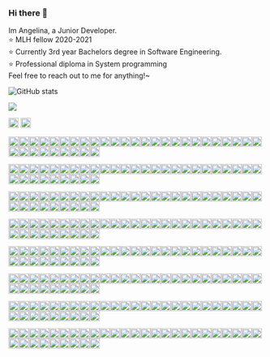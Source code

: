 ### Hi there 👋
Im Angelina, a Junior Developer.  
:star: MLH fellow 2020-2021  
:star: Currently 3rd year Bachelors degree in Software Engineering.  
:star: Professional diploma in System programming  
Feel free to reach out to me for anything!~

![GitHub stats](https://github-readme-stats.vercel.app/api?username=angelinag&show_icons=true&count_private=true&theme=synthwave)

![](https://profile-counter.glitch.me/angelinag/count.svg)

<img src="https://img.shields.io/badge/%20-%20-blue?style=flat&logo=angular&logoColor=blue" width="20vw">
<img src="https://img.shields.io/badge/%20-%20-yellow?style=flat&logo=angular&logoColor=yellow" width="20vw">

<img src="https://img.shields.io/badge/%20-%20-blue?style=flat&logo=angular&logoColor=blue" width="20vw"><img src="https://img.shields.io/badge/%20-%20-blue?style=flat&logo=angular&logoColor=blue" width="20vw"><img src="https://img.shields.io/badge/%20-%20-blue?style=flat&logo=angular&logoColor=blue" width="20vw"><img src="https://img.shields.io/badge/%20-%20-blue?style=flat&logo=angular&logoColor=blue" width="20vw"><img src="https://img.shields.io/badge/%20-%20-blue?style=flat&logo=angular&logoColor=blue" width="20vw"><img src="https://img.shields.io/badge/%20-%20-blue?style=flat&logo=angular&logoColor=blue" width="20vw"><img src="https://img.shields.io/badge/%20-%20-blue?style=flat&logo=angular&logoColor=blue" width="20vw"><img src="https://img.shields.io/badge/%20-%20-blue?style=flat&logo=angular&logoColor=blue" width="20vw"><img src="https://img.shields.io/badge/%20-%20-blue?style=flat&logo=angular&logoColor=blue" width="20vw"><img src="https://img.shields.io/badge/%20-%20-blue?style=flat&logo=angular&logoColor=blue" width="20vw"><img src="https://img.shields.io/badge/%20-%20-blue?style=flat&logo=angular&logoColor=blue" width="20vw"><img src="https://img.shields.io/badge/%20-%20-blue?style=flat&logo=angular&logoColor=blue" width="20vw"><img src="https://img.shields.io/badge/%20-%20-blue?style=flat&logo=angular&logoColor=blue" width="20vw"><img src="https://img.shields.io/badge/%20-%20-blue?style=flat&logo=angular&logoColor=blue" width="20vw"><img src="https://img.shields.io/badge/%20-%20-blue?style=flat&logo=angular&logoColor=blue" width="20vw"><img src="https://img.shields.io/badge/%20-%20-blue?style=flat&logo=angular&logoColor=blue" width="20vw"><img src="https://img.shields.io/badge/%20-%20-blue?style=flat&logo=angular&logoColor=blue" width="20vw"><img src="https://img.shields.io/badge/%20-%20-yellow?style=flat&logo=angular&logoColor=yellow" width="20vw"><img src="https://img.shields.io/badge/%20-%20-blue?style=flat&logo=angular&logoColor=blue" width="20vw"><img src="https://img.shields.io/badge/%20-%20-yellow?style=flat&logo=angular&logoColor=yellow" width="20vw"><img src="https://img.shields.io/badge/%20-%20-blue?style=flat&logo=angular&logoColor=blue" width="20vw"><img src="https://img.shields.io/badge/%20-%20-blue?style=flat&logo=angular&logoColor=blue" width="20vw"><img src="https://img.shields.io/badge/%20-%20-blue?style=flat&logo=angular&logoColor=blue" width="20vw"><img src="https://img.shields.io/badge/%20-%20-blue?style=flat&logo=angular&logoColor=blue" width="20vw"><img src="https://img.shields.io/badge/%20-%20-blue?style=flat&logo=angular&logoColor=blue" width="20vw"><img src="https://img.shields.io/badge/%20-%20-blue?style=flat&logo=angular&logoColor=blue" width="20vw"><img src="https://img.shields.io/badge/%20-%20-blue?style=flat&logo=angular&logoColor=blue" width="20vw"><img src="https://img.shields.io/badge/%20-%20-blue?style=flat&logo=angular&logoColor=blue" width="20vw"><img src="https://img.shields.io/badge/%20-%20-blue?style=flat&logo=angular&logoColor=blue" width="20vw"><img src="https://img.shields.io/badge/%20-%20-blue?style=flat&logo=angular&logoColor=blue" width="20vw"><img src="https://img.shields.io/badge/%20-%20-blue?style=flat&logo=angular&logoColor=blue" width="20vw"><img src="https://img.shields.io/badge/%20-%20-blue?style=flat&logo=angular&logoColor=blue" width="20vw"><img src="https://img.shields.io/badge/%20-%20-blue?style=flat&logo=angular&logoColor=blue" width="20vw"><img src="https://img.shields.io/badge/%20-%20-blue?style=flat&logo=angular&logoColor=blue" width="20vw"><!-- newline -->  

<img src="https://img.shields.io/badge/%20-%20-blue?style=flat&logo=angular&logoColor=blue" width="20vw"><img src="https://img.shields.io/badge/%20-%20-yellow?style=flat&logo=angular&logoColor=yellow" width="20vw"><img src="https://img.shields.io/badge/%20-%20-yellow?style=flat&logo=angular&logoColor=yellow" width="20vw"><img src="https://img.shields.io/badge/%20-%20-blue?style=flat&logo=angular&logoColor=blue" width="20vw"><img src="https://img.shields.io/badge/%20-%20-blue?style=flat&logo=angular&logoColor=blue" width="20vw"><img src="https://img.shields.io/badge/%20-%20-yellow?style=flat&logo=angular&logoColor=yellow" width="20vw"><img src="https://img.shields.io/badge/%20-%20-yellow?style=flat&logo=angular&logoColor=yellow" width="20vw"><img src="https://img.shields.io/badge/%20-%20-yellow?style=flat&logo=angular&logoColor=yellow" width="20vw"><img src="https://img.shields.io/badge/%20-%20-blue?style=flat&logo=angular&logoColor=blue" width="20vw"><img src="https://img.shields.io/badge/%20-%20-yellow?style=flat&logo=angular&logoColor=yellow" width="20vw"><img src="https://img.shields.io/badge/%20-%20-yellow?style=flat&logo=angular&logoColor=yellow" width="20vw"><img src="https://img.shields.io/badge/%20-%20-yellow?style=flat&logo=angular&logoColor=yellow" width="20vw"><img src="https://img.shields.io/badge/%20-%20-blue?style=flat&logo=angular&logoColor=blue" width="20vw"><img src="https://img.shields.io/badge/%20-%20-yellow?style=flat&logo=angular&logoColor=yellow" width="20vw"><img src="https://img.shields.io/badge/%20-%20-yellow?style=flat&logo=angular&logoColor=yellow" width="20vw"><img src="https://img.shields.io/badge/%20-%20-yellow?style=flat&logo=angular&logoColor=yellow" width="20vw"><img src="https://img.shields.io/badge/%20-%20-blue?style=flat&logo=angular&logoColor=blue" width="20vw"><img src="https://img.shields.io/badge/%20-%20-yellow?style=flat&logo=angular&logoColor=yellow" width="20vw"><img src="https://img.shields.io/badge/%20-%20-blue?style=flat&logo=angular&logoColor=blue" width="20vw"><img src="https://img.shields.io/badge/%20-%20-blue?style=flat&logo=angular&logoColor=blue" width="20vw"><img src="https://img.shields.io/badge/%20-%20-blue?style=flat&logo=angular&logoColor=blue" width="20vw"><img src="https://img.shields.io/badge/%20-%20-yellow?style=flat&logo=angular&logoColor=yellow" width="20vw"><img src="https://img.shields.io/badge/%20-%20-yellow?style=flat&logo=angular&logoColor=yellow" width="20vw"><img src="https://img.shields.io/badge/%20-%20-yellow?style=flat&logo=angular&logoColor=yellow" width="20vw"><img src="https://img.shields.io/badge/%20-%20-blue?style=flat&logo=angular&logoColor=blue" width="20vw"><img src="https://img.shields.io/badge/%20-%20-blue?style=flat&logo=angular&logoColor=blue" width="20vw"><img src="https://img.shields.io/badge/%20-%20-yellow?style=flat&logo=angular&logoColor=yellow" width="20vw"><img src="https://img.shields.io/badge/%20-%20-yellow?style=flat&logo=angular&logoColor=yellow" width="20vw"><img src="https://img.shields.io/badge/%20-%20-blue?style=flat&logo=angular&logoColor=blue" width="20vw"><img src="https://img.shields.io/badge/%20-%20-blue?style=flat&logo=angular&logoColor=blue" width="20vw"><img src="https://img.shields.io/badge/%20-%20-yellow?style=flat&logo=angular&logoColor=yellow" width="20vw"><img src="https://img.shields.io/badge/%20-%20-yellow?style=flat&logo=angular&logoColor=yellow" width="20vw"><img src="https://img.shields.io/badge/%20-%20-yellow?style=flat&logo=angular&logoColor=yellow" width="20vw"><img src="https://img.shields.io/badge/%20-%20-blue?style=flat&logo=angular&logoColor=blue" width="20vw"><!-- newline -->  

<img src="https://img.shields.io/badge/%20-%20-yellow?style=flat&logo=angular&logoColor=yellow" width="20vw"><img src="https://img.shields.io/badge/%20-%20-blue?style=flat&logo=angular&logoColor=blue" width="20vw"><img src="https://img.shields.io/badge/%20-%20-yellow?style=flat&logo=angular&logoColor=yellow" width="20vw"><img src="https://img.shields.io/badge/%20-%20-blue?style=flat&logo=angular&logoColor=blue" width="20vw"><img src="https://img.shields.io/badge/%20-%20-blue?style=flat&logo=angular&logoColor=blue" width="20vw"><img src="https://img.shields.io/badge/%20-%20-yellow?style=flat&logo=angular&logoColor=yellow" width="20vw"><img src="https://img.shields.io/badge/%20-%20-blue?style=flat&logo=angular&logoColor=blue" width="20vw"><img src="https://img.shields.io/badge/%20-%20-yellow?style=flat&logo=angular&logoColor=yellow" width="20vw"><img src="https://img.shields.io/badge/%20-%20-blue?style=flat&logo=angular&logoColor=blue" width="20vw"><img src="https://img.shields.io/badge/%20-%20-yellow?style=flat&logo=angular&logoColor=yellow" width="20vw"><img src="https://img.shields.io/badge/%20-%20-blue?style=flat&logo=angular&logoColor=blue" width="20vw"><img src="https://img.shields.io/badge/%20-%20-yellow?style=flat&logo=angular&logoColor=yellow" width="20vw"><img src="https://img.shields.io/badge/%20-%20-blue?style=flat&logo=angular&logoColor=blue" width="20vw"><img src="https://img.shields.io/badge/%20-%20-yellow?style=flat&logo=angular&logoColor=yellow" width="20vw"><img src="https://img.shields.io/badge/%20-%20-blue?style=flat&logo=angular&logoColor=blue" width="20vw"><img src="https://img.shields.io/badge/%20-%20-yellow?style=flat&logo=angular&logoColor=yellow" width="20vw"><img src="https://img.shields.io/badge/%20-%20-blue?style=flat&logo=angular&logoColor=blue" width="20vw"><img src="https://img.shields.io/badge/%20-%20-yellow?style=flat&logo=angular&logoColor=yellow" width="20vw"><img src="https://img.shields.io/badge/%20-%20-blue?style=flat&logo=angular&logoColor=blue" width="20vw"><img src="https://img.shields.io/badge/%20-%20-yellow?style=flat&logo=angular&logoColor=yellow" width="20vw"><img src="https://img.shields.io/badge/%20-%20-blue?style=flat&logo=angular&logoColor=blue" width="20vw"><img src="https://img.shields.io/badge/%20-%20-yellow?style=flat&logo=angular&logoColor=yellow" width="20vw"><img src="https://img.shields.io/badge/%20-%20-blue?style=flat&logo=angular&logoColor=blue" width="20vw"><img src="https://img.shields.io/badge/%20-%20-yellow?style=flat&logo=angular&logoColor=yellow" width="20vw"><img src="https://img.shields.io/badge/%20-%20-blue?style=flat&logo=angular&logoColor=blue" width="20vw"><img src="https://img.shields.io/badge/%20-%20-yellow?style=flat&logo=angular&logoColor=yellow" width="20vw"><img src="https://img.shields.io/badge/%20-%20-blue?style=flat&logo=angular&logoColor=blue" width="20vw"><img src="https://img.shields.io/badge/%20-%20-yellow?style=flat&logo=angular&logoColor=yellow" width="20vw"><img src="https://img.shields.io/badge/%20-%20-blue?style=flat&logo=angular&logoColor=blue" width="20vw"><img src="https://img.shields.io/badge/%20-%20-blue?style=flat&logo=angular&logoColor=blue" width="20vw"><img src="https://img.shields.io/badge/%20-%20-yellow?style=flat&logo=angular&logoColor=yellow" width="20vw"><img src="https://img.shields.io/badge/%20-%20-blue?style=flat&logo=angular&logoColor=blue" width="20vw"><img src="https://img.shields.io/badge/%20-%20-yellow?style=flat&logo=angular&logoColor=yellow" width="20vw"><img src="https://img.shields.io/badge/%20-%20-blue?style=flat&logo=angular&logoColor=blue" width="20vw"><!-- newline -->  

<img src="https://img.shields.io/badge/%20-%20-yellow?style=flat&logo=angular&logoColor=yellow" width="20vw"><img src="https://img.shields.io/badge/%20-%20-blue?style=flat&logo=angular&logoColor=blue" width="20vw"><img src="https://img.shields.io/badge/%20-%20-yellow?style=flat&logo=angular&logoColor=yellow" width="20vw"><img src="https://img.shields.io/badge/%20-%20-blue?style=flat&logo=angular&logoColor=blue" width="20vw"><img src="https://img.shields.io/badge/%20-%20-blue?style=flat&logo=angular&logoColor=blue" width="20vw"><img src="https://img.shields.io/badge/%20-%20-yellow?style=flat&logo=angular&logoColor=yellow" width="20vw"><img src="https://img.shields.io/badge/%20-%20-blue?style=flat&logo=angular&logoColor=blue" width="20vw"><img src="https://img.shields.io/badge/%20-%20-yellow?style=flat&logo=angular&logoColor=yellow" width="20vw"><img src="https://img.shields.io/badge/%20-%20-blue?style=flat&logo=angular&logoColor=blue" width="20vw"><img src="https://img.shields.io/badge/%20-%20-yellow?style=flat&logo=angular&logoColor=yellow" width="20vw"><img src="https://img.shields.io/badge/%20-%20-blue?style=flat&logo=angular&logoColor=blue" width="20vw"><img src="https://img.shields.io/badge/%20-%20-yellow?style=flat&logo=angular&logoColor=yellow" width="20vw"><img src="https://img.shields.io/badge/%20-%20-blue?style=flat&logo=angular&logoColor=blue" width="20vw"><img src="https://img.shields.io/badge/%20-%20-yellow?style=flat&logo=angular&logoColor=yellow" width="20vw"><img src="https://img.shields.io/badge/%20-%20-yellow?style=flat&logo=angular&logoColor=yellow" width="20vw"><img src="https://img.shields.io/badge/%20-%20-yellow?style=flat&logo=angular&logoColor=yellow" width="20vw"><img src="https://img.shields.io/badge/%20-%20-blue?style=flat&logo=angular&logoColor=blue" width="20vw"><img src="https://img.shields.io/badge/%20-%20-yellow?style=flat&logo=angular&logoColor=yellow" width="20vw"><img src="https://img.shields.io/badge/%20-%20-blue?style=flat&logo=angular&logoColor=blue" width="20vw"><img src="https://img.shields.io/badge/%20-%20-yellow?style=flat&logo=angular&logoColor=yellow" width="20vw"><img src="https://img.shields.io/badge/%20-%20-blue?style=flat&logo=angular&logoColor=blue" width="20vw"><img src="https://img.shields.io/badge/%20-%20-yellow?style=flat&logo=angular&logoColor=yellow" width="20vw"><img src="https://img.shields.io/badge/%20-%20-blue?style=flat&logo=angular&logoColor=blue" width="20vw"><img src="https://img.shields.io/badge/%20-%20-yellow?style=flat&logo=angular&logoColor=yellow" width="20vw"><img src="https://img.shields.io/badge/%20-%20-blue?style=flat&logo=angular&logoColor=blue" width="20vw"><img src="https://img.shields.io/badge/%20-%20-yellow?style=flat&logo=angular&logoColor=yellow" width="20vw"><img src="https://img.shields.io/badge/%20-%20-blue?style=flat&logo=angular&logoColor=blue" width="20vw"><img src="https://img.shields.io/badge/%20-%20-yellow?style=flat&logo=angular&logoColor=yellow" width="20vw"><img src="https://img.shields.io/badge/%20-%20-blue?style=flat&logo=angular&logoColor=blue" width="20vw"><img src="https://img.shields.io/badge/%20-%20-blue?style=flat&logo=angular&logoColor=blue" width="20vw"><img src="https://img.shields.io/badge/%20-%20-yellow?style=flat&logo=angular&logoColor=yellow" width="20vw"><img src="https://img.shields.io/badge/%20-%20-blue?style=flat&logo=angular&logoColor=blue" width="20vw"><img src="https://img.shields.io/badge/%20-%20-yellow?style=flat&logo=angular&logoColor=yellow" width="20vw"><img src="https://img.shields.io/badge/%20-%20-blue?style=flat&logo=angular&logoColor=blue" width="20vw"><!-- newline -->  

<img src="https://img.shields.io/badge/%20-%20-yellow?style=flat&logo=angular&logoColor=yellow" width="20vw"><img src="https://img.shields.io/badge/%20-%20-blue?style=flat&logo=angular&logoColor=blue" width="20vw"><img src="https://img.shields.io/badge/%20-%20-yellow?style=flat&logo=angular&logoColor=yellow" width="20vw"><img src="https://img.shields.io/badge/%20-%20-blue?style=flat&logo=angular&logoColor=blue" width="20vw"><img src="https://img.shields.io/badge/%20-%20-blue?style=flat&logo=angular&logoColor=blue" width="20vw"><img src="https://img.shields.io/badge/%20-%20-yellow?style=flat&logo=angular&logoColor=yellow" width="20vw"><img src="https://img.shields.io/badge/%20-%20-blue?style=flat&logo=angular&logoColor=blue" width="20vw"><img src="https://img.shields.io/badge/%20-%20-yellow?style=flat&logo=angular&logoColor=yellow" width="20vw"><img src="https://img.shields.io/badge/%20-%20-blue?style=flat&logo=angular&logoColor=blue" width="20vw"><img src="https://img.shields.io/badge/%20-%20-yellow?style=flat&logo=angular&logoColor=yellow" width="20vw"><img src="https://img.shields.io/badge/%20-%20-yellow?style=flat&logo=angular&logoColor=yellow" width="20vw"><img src="https://img.shields.io/badge/%20-%20-yellow?style=flat&logo=angular&logoColor=yellow" width="20vw"><img src="https://img.shields.io/badge/%20-%20-blue?style=flat&logo=angular&logoColor=blue" width="20vw"><img src="https://img.shields.io/badge/%20-%20-yellow?style=flat&logo=angular&logoColor=yellow" width="20vw"><img src="https://img.shields.io/badge/%20-%20-blue?style=flat&logo=angular&logoColor=blue" width="20vw"><img src="https://img.shields.io/badge/%20-%20-blue?style=flat&logo=angular&logoColor=blue" width="20vw"><img src="https://img.shields.io/badge/%20-%20-blue?style=flat&logo=angular&logoColor=blue" width="20vw"><img src="https://img.shields.io/badge/%20-%20-yellow?style=flat&logo=angular&logoColor=yellow" width="20vw"><img src="https://img.shields.io/badge/%20-%20-blue?style=flat&logo=angular&logoColor=blue" width="20vw"><img src="https://img.shields.io/badge/%20-%20-yellow?style=flat&logo=angular&logoColor=yellow" width="20vw"><img src="https://img.shields.io/badge/%20-%20-blue?style=flat&logo=angular&logoColor=blue" width="20vw"><img src="https://img.shields.io/badge/%20-%20-yellow?style=flat&logo=angular&logoColor=yellow" width="20vw"><img src="https://img.shields.io/badge/%20-%20-blue?style=flat&logo=angular&logoColor=blue" width="20vw"><img src="https://img.shields.io/badge/%20-%20-yellow?style=flat&logo=angular&logoColor=yellow" width="20vw"><img src="https://img.shields.io/badge/%20-%20-blue?style=flat&logo=angular&logoColor=blue" width="20vw"><img src="https://img.shields.io/badge/%20-%20-yellow?style=flat&logo=angular&logoColor=yellow" width="20vw"><img src="https://img.shields.io/badge/%20-%20-blue?style=flat&logo=angular&logoColor=blue" width="20vw"><img src="https://img.shields.io/badge/%20-%20-yellow?style=flat&logo=angular&logoColor=yellow" width="20vw"><img src="https://img.shields.io/badge/%20-%20-blue?style=flat&logo=angular&logoColor=blue" width="20vw"><img src="https://img.shields.io/badge/%20-%20-blue?style=flat&logo=angular&logoColor=blue" width="20vw"><img src="https://img.shields.io/badge/%20-%20-yellow?style=flat&logo=angular&logoColor=yellow" width="20vw"><img src="https://img.shields.io/badge/%20-%20-yellow?style=flat&logo=angular&logoColor=yellow" width="20vw"><img src="https://img.shields.io/badge/%20-%20-yellow?style=flat&logo=angular&logoColor=yellow" width="20vw"><img src="https://img.shields.io/badge/%20-%20-blue?style=flat&logo=angular&logoColor=blue" width="20vw"><!-- newline -->  

<img src="https://img.shields.io/badge/%20-%20-blue?style=flat&logo=angular&logoColor=blue" width="20vw"><img src="https://img.shields.io/badge/%20-%20-yellow?style=flat&logo=angular&logoColor=yellow" width="20vw"><img src="https://img.shields.io/badge/%20-%20-yellow?style=flat&logo=angular&logoColor=yellow" width="20vw"><img src="https://img.shields.io/badge/%20-%20-yellow?style=flat&logo=angular&logoColor=yellow" width="20vw"><img src="https://img.shields.io/badge/%20-%20-blue?style=flat&logo=angular&logoColor=blue" width="20vw"><img src="https://img.shields.io/badge/%20-%20-yellow?style=flat&logo=angular&logoColor=yellow" width="20vw"><img src="https://img.shields.io/badge/%20-%20-blue?style=flat&logo=angular&logoColor=blue" width="20vw"><img src="https://img.shields.io/badge/%20-%20-yellow?style=flat&logo=angular&logoColor=yellow" width="20vw"><img src="https://img.shields.io/badge/%20-%20-blue?style=flat&logo=angular&logoColor=blue" width="20vw"><img src="https://img.shields.io/badge/%20-%20-blue?style=flat&logo=angular&logoColor=blue" width="20vw"><img src="https://img.shields.io/badge/%20-%20-blue?style=flat&logo=angular&logoColor=blue" width="20vw"><img src="https://img.shields.io/badge/%20-%20-yellow?style=flat&logo=angular&logoColor=yellow" width="20vw"><img src="https://img.shields.io/badge/%20-%20-blue?style=flat&logo=angular&logoColor=blue" width="20vw"><img src="https://img.shields.io/badge/%20-%20-yellow?style=flat&logo=angular&logoColor=yellow" width="20vw"><img src="https://img.shields.io/badge/%20-%20-yellow?style=flat&logo=angular&logoColor=yellow" width="20vw"><img src="https://img.shields.io/badge/%20-%20-yellow?style=flat&logo=angular&logoColor=yellow" width="20vw"><img src="https://img.shields.io/badge/%20-%20-blue?style=flat&logo=angular&logoColor=blue" width="20vw"><img src="https://img.shields.io/badge/%20-%20-yellow?style=flat&logo=angular&logoColor=yellow" width="20vw"><img src="https://img.shields.io/badge/%20-%20-blue?style=flat&logo=angular&logoColor=blue" width="20vw"><img src="https://img.shields.io/badge/%20-%20-yellow?style=flat&logo=angular&logoColor=yellow" width="20vw"><img src="https://img.shields.io/badge/%20-%20-blue?style=flat&logo=angular&logoColor=blue" width="20vw"><img src="https://img.shields.io/badge/%20-%20-yellow?style=flat&logo=angular&logoColor=yellow" width="20vw"><img src="https://img.shields.io/badge/%20-%20-blue?style=flat&logo=angular&logoColor=blue" width="20vw"><img src="https://img.shields.io/badge/%20-%20-yellow?style=flat&logo=angular&logoColor=yellow" width="20vw"><img src="https://img.shields.io/badge/%20-%20-blue?style=flat&logo=angular&logoColor=blue" width="20vw"><img src="https://img.shields.io/badge/%20-%20-blue?style=flat&logo=angular&logoColor=blue" width="20vw"><img src="https://img.shields.io/badge/%20-%20-yellow?style=flat&logo=angular&logoColor=yellow" width="20vw"><img src="https://img.shields.io/badge/%20-%20-blue?style=flat&logo=angular&logoColor=blue" width="20vw"><img src="https://img.shields.io/badge/%20-%20-yellow?style=flat&logo=angular&logoColor=yellow" width="20vw"><img src="https://img.shields.io/badge/%20-%20-blue?style=flat&logo=angular&logoColor=blue" width="20vw"><img src="https://img.shields.io/badge/%20-%20-blue?style=flat&logo=angular&logoColor=blue" width="20vw"><img src="https://img.shields.io/badge/%20-%20-blue?style=flat&logo=angular&logoColor=blue" width="20vw"><img src="https://img.shields.io/badge/%20-%20-yellow?style=flat&logo=angular&logoColor=yellow" width="20vw"><img src="https://img.shields.io/badge/%20-%20-blue?style=flat&logo=angular&logoColor=blue" width="20vw"><!-- newline -->  

<img src="https://img.shields.io/badge/%20-%20-blue?style=flat&logo=angular&logoColor=blue" width="20vw"><img src="https://img.shields.io/badge/%20-%20-blue?style=flat&logo=angular&logoColor=blue" width="20vw"><img src="https://img.shields.io/badge/%20-%20-blue?style=flat&logo=angular&logoColor=blue" width="20vw"><img src="https://img.shields.io/badge/%20-%20-blue?style=flat&logo=angular&logoColor=blue" width="20vw"><img src="https://img.shields.io/badge/%20-%20-blue?style=flat&logo=angular&logoColor=blue" width="20vw"><img src="https://img.shields.io/badge/%20-%20-blue?style=flat&logo=angular&logoColor=blue" width="20vw"><img src="https://img.shields.io/badge/%20-%20-blue?style=flat&logo=angular&logoColor=blue" width="20vw"><img src="https://img.shields.io/badge/%20-%20-blue?style=flat&logo=angular&logoColor=blue" width="20vw"><img src="https://img.shields.io/badge/%20-%20-blue?style=flat&logo=angular&logoColor=blue" width="20vw"><img src="https://img.shields.io/badge/%20-%20-yellow?style=flat&logo=angular&logoColor=yellow" width="20vw"><img src="https://img.shields.io/badge/%20-%20-blue?style=flat&logo=angular&logoColor=blue" width="20vw"><img src="https://img.shields.io/badge/%20-%20-yellow?style=flat&logo=angular&logoColor=yellow" width="20vw"><img src="https://img.shields.io/badge/%20-%20-blue?style=flat&logo=angular&logoColor=blue" width="20vw"><img src="https://img.shields.io/badge/%20-%20-blue?style=flat&logo=angular&logoColor=blue" width="20vw"><img src="https://img.shields.io/badge/%20-%20-blue?style=flat&logo=angular&logoColor=blue" width="20vw"><img src="https://img.shields.io/badge/%20-%20-blue?style=flat&logo=angular&logoColor=blue" width="20vw"><img src="https://img.shields.io/badge/%20-%20-blue?style=flat&logo=angular&logoColor=blue" width="20vw"><img src="https://img.shields.io/badge/%20-%20-blue?style=flat&logo=angular&logoColor=blue" width="20vw"><img src="https://img.shields.io/badge/%20-%20-blue?style=flat&logo=angular&logoColor=blue" width="20vw"><img src="https://img.shields.io/badge/%20-%20-blue?style=flat&logo=angular&logoColor=blue" width="20vw"><img src="https://img.shields.io/badge/%20-%20-blue?style=flat&logo=angular&logoColor=blue" width="20vw"><img src="https://img.shields.io/badge/%20-%20-blue?style=flat&logo=angular&logoColor=blue" width="20vw"><img src="https://img.shields.io/badge/%20-%20-blue?style=flat&logo=angular&logoColor=blue" width="20vw"><img src="https://img.shields.io/badge/%20-%20-blue?style=flat&logo=angular&logoColor=blue" width="20vw"><img src="https://img.shields.io/badge/%20-%20-blue?style=flat&logo=angular&logoColor=blue" width="20vw"><img src="https://img.shields.io/badge/%20-%20-blue?style=flat&logo=angular&logoColor=blue" width="20vw"><img src="https://img.shields.io/badge/%20-%20-blue?style=flat&logo=angular&logoColor=blue" width="20vw"><img src="https://img.shields.io/badge/%20-%20-blue?style=flat&logo=angular&logoColor=blue" width="20vw"><img src="https://img.shields.io/badge/%20-%20-blue?style=flat&logo=angular&logoColor=blue" width="20vw"><img src="https://img.shields.io/badge/%20-%20-blue?style=flat&logo=angular&logoColor=blue" width="20vw"><img src="https://img.shields.io/badge/%20-%20-yellow?style=flat&logo=angular&logoColor=yellow" width="20vw"><img src="https://img.shields.io/badge/%20-%20-blue?style=flat&logo=angular&logoColor=blue" width="20vw"><img src="https://img.shields.io/badge/%20-%20-yellow?style=flat&logo=angular&logoColor=yellow" width="20vw"><img src="https://img.shields.io/badge/%20-%20-blue?style=flat&logo=angular&logoColor=blue" width="20vw"><!-- newline -->  

<img src="https://img.shields.io/badge/%20-%20-blue?style=flat&logo=angular&logoColor=blue" width="20vw"><img src="https://img.shields.io/badge/%20-%20-blue?style=flat&logo=angular&logoColor=blue" width="20vw"><img src="https://img.shields.io/badge/%20-%20-blue?style=flat&logo=angular&logoColor=blue" width="20vw"><img src="https://img.shields.io/badge/%20-%20-blue?style=flat&logo=angular&logoColor=blue" width="20vw"><img src="https://img.shields.io/badge/%20-%20-blue?style=flat&logo=angular&logoColor=blue" width="20vw"><img src="https://img.shields.io/badge/%20-%20-blue?style=flat&logo=angular&logoColor=blue" width="20vw"><img src="https://img.shields.io/badge/%20-%20-blue?style=flat&logo=angular&logoColor=blue" width="20vw"><img src="https://img.shields.io/badge/%20-%20-blue?style=flat&logo=angular&logoColor=blue" width="20vw"><img src="https://img.shields.io/badge/%20-%20-blue?style=flat&logo=angular&logoColor=blue" width="20vw"><img src="https://img.shields.io/badge/%20-%20-yellow?style=flat&logo=angular&logoColor=yellow" width="20vw"><img src="https://img.shields.io/badge/%20-%20-yellow?style=flat&logo=angular&logoColor=yellow" width="20vw"><img src="https://img.shields.io/badge/%20-%20-yellow?style=flat&logo=angular&logoColor=yellow" width="20vw"><img src="https://img.shields.io/badge/%20-%20-blue?style=flat&logo=angular&logoColor=blue" width="20vw"><img src="https://img.shields.io/badge/%20-%20-blue?style=flat&logo=angular&logoColor=blue" width="20vw"><img src="https://img.shields.io/badge/%20-%20-blue?style=flat&logo=angular&logoColor=blue" width="20vw"><img src="https://img.shields.io/badge/%20-%20-blue?style=flat&logo=angular&logoColor=blue" width="20vw"><img src="https://img.shields.io/badge/%20-%20-blue?style=flat&logo=angular&logoColor=blue" width="20vw"><img src="https://img.shields.io/badge/%20-%20-blue?style=flat&logo=angular&logoColor=blue" width="20vw"><img src="https://img.shields.io/badge/%20-%20-blue?style=flat&logo=angular&logoColor=blue" width="20vw"><img src="https://img.shields.io/badge/%20-%20-blue?style=flat&logo=angular&logoColor=blue" width="20vw"><img src="https://img.shields.io/badge/%20-%20-blue?style=flat&logo=angular&logoColor=blue" width="20vw"><img src="https://img.shields.io/badge/%20-%20-blue?style=flat&logo=angular&logoColor=blue" width="20vw"><img src="https://img.shields.io/badge/%20-%20-blue?style=flat&logo=angular&logoColor=blue" width="20vw"><img src="https://img.shields.io/badge/%20-%20-blue?style=flat&logo=angular&logoColor=blue" width="20vw"><img src="https://img.shields.io/badge/%20-%20-blue?style=flat&logo=angular&logoColor=blue" width="20vw"><img src="https://img.shields.io/badge/%20-%20-blue?style=flat&logo=angular&logoColor=blue" width="20vw"><img src="https://img.shields.io/badge/%20-%20-blue?style=flat&logo=angular&logoColor=blue" width="20vw"><img src="https://img.shields.io/badge/%20-%20-blue?style=flat&logo=angular&logoColor=blue" width="20vw"><img src="https://img.shields.io/badge/%20-%20-blue?style=flat&logo=angular&logoColor=blue" width="20vw"><img src="https://img.shields.io/badge/%20-%20-blue?style=flat&logo=angular&logoColor=blue" width="20vw"><img src="https://img.shields.io/badge/%20-%20-yellow?style=flat&logo=angular&logoColor=yellow" width="20vw"><img src="https://img.shields.io/badge/%20-%20-yellow?style=flat&logo=angular&logoColor=yellow" width="20vw"><img src="https://img.shields.io/badge/%20-%20-yellow?style=flat&logo=angular&logoColor=yellow" width="20vw"><img src="https://img.shields.io/badge/%20-%20-blue?style=flat&logo=angular&logoColor=blue" width="20vw"><!-- newline -->


<!--
**angelinag/angelinag** is a ✨ _special_ ✨ repository because its `README.md` (this file) appears on your GitHub profile.

Here are some ideas to get you started:

- 🔭 I’m currently working on ...
- 🌱 I’m currently learning ...
- 👯 I’m looking to collaborate on ...
- 🤔 I’m looking for help with ...
- 💬 Ask me about ...
- 📫 How to reach me: ...
- 😄 Pronouns: ...
- ⚡ Fun fact: ...
-->

